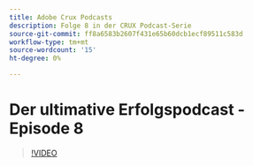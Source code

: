 ```yaml
---
title: Adobe Crux Podcasts
description: Folge 8 in der CRUX Podcast-Serie
source-git-commit: ff8a6583b2607f431e65b60dcb1ecf89511c583d
workflow-type: tm+mt
source-wordcount: '15'
ht-degree: 0%

---
```


# Der ultimative Erfolgspodcast - Episode 8

>[!VIDEO](https://video.tv.adobe.com/v/3429404?quality=12learn=on)
